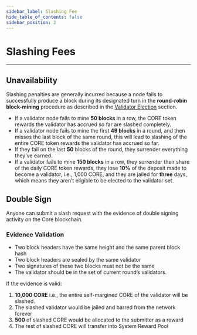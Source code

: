 ```yaml
---
sidebar_label: Slashing Fee
hide_table_of_contents: false
sidebar_position: 2
---
```


# Slashing Fees
---

## Unavailability
Slashing penalties are generally incurred because a node fails to successfully produce a block during its designated turn in the **round-robin block-mining** procedure as described in the [Validator Election](../validator/validator-election.md) section. 

* If a validator node fails to mine **50 blocks** in a row, the CORE token rewards the validator has accrued so far are slashed completely.
* If a validator node fails to mine the first **49 blocks** in a round, and then misses the last block of the same round, this will lead to slashing of the entire CORE token rewards the validator has accrued so far. 
* If they fail on the last **50** blocks of the round, they surrender everything they’ve earned. 
* If a validator fails to mine **150 blocks** in a row, they surrender their share of the daily CORE token rewards, they lose **10%** of the deposit made to become a validator, i.e., 1,000 CORE, and they are jailed for **three** days, which means they aren’t eligible to be elected to the validator set. 

## Double Sign
Anyone can submit a slash request with the evidence of double signing activity on the Core blockchain.

### Evidence Validation
* Two block headers have the same height and the same parent block hash
* Two block headers are sealed by the same validator
* Two signatures of these two blocks must not be the same
* The validator should be in the set of current round’s validators.

If the evidence is valid:
1. **10,000 CORE** i.e., the entire self-margined CORE of the validator will be slashed.
2. The slashed validator would be jailed and barred from the network forever
3. **500** of slashed CORE would be allocated to the submitter as a reward
4. The rest of slashed CORE will transfer into System Reward Pool

